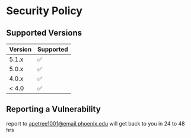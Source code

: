 # Security Policy

## Supported Versions

| Version | Supported          |
| ------- | ------------------ |
| 5.1.x   | :white_check_mark: |
| 5.0.x   | ✅                 |
| 4.0.x   | :white_check_mark: |
| < 4.0   | ✅                 |

## Reporting a Vulnerability

report to apetree1001@email.phoenix.edu 
will get back to you in 24 to 48 hrs 
